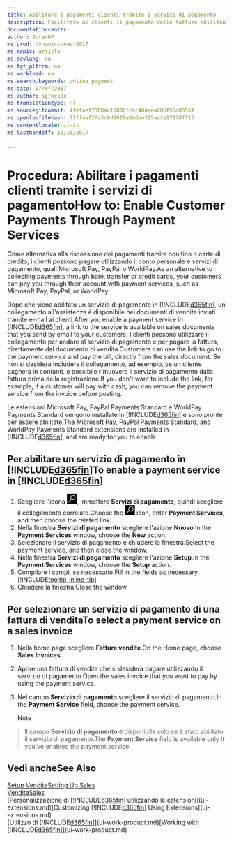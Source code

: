 ```yaml
---
title: Abilitare i pagamenti clienti tramite i servizi di pagamento
description: Facilitare ai clienti il pagamento delle fatture abilitando i servizi di pagamento.
documentationcenter: 
author: SorenGP
ms.prod: dynamics-nav-2017
ms.topic: article
ms.devlang: na
ms.tgt_pltfrm: na
ms.workload: na
ms.search.keywords: online payment
ms.date: 07/07/2017
ms.author: sgroespe
ms.translationtype: HT
ms.sourcegitcommit: 4fefaef7380ac10836fcac404eea006f55d8556f
ms.openlocfilehash: 71ff4af2fa3c0d1020a24de4325aafe17978f715
ms.contentlocale: it-it
ms.lasthandoff: 10/16/2017

---
```

# <a name="how-to-enable-customer-payments-through-payment-services"></a><span data-ttu-id="04d07-103">Procedura: Abilitare i pagamenti clienti tramite i servizi di pagamento</span><span class="sxs-lookup"><span data-stu-id="04d07-103">How to: Enable Customer Payments Through Payment Services</span></span>
<span data-ttu-id="04d07-104">Come alternativa alla riscossione dei pagamenti tramite bonifico o carte di credito, i clienti possono pagare utilizzando il conto personale e servizi di pagamento, quali Microsoft Pay, PayPal o WorldPay.</span><span class="sxs-lookup"><span data-stu-id="04d07-104">As an alternative to collecting payments through bank transfer or credit cards, your customers can pay you through their account with payment services, such as Microsoft Pay, PayPal, or WorldPay.</span></span>  

<span data-ttu-id="04d07-105">Dopo che viene abilitato un servizio di pagamento in [!INCLUDE[d365fin](includes/d365fin_md.md)], un collegamento all'assistenza è disponibile nei documenti di vendita inviati tramite e-mail ai clienti.</span><span class="sxs-lookup"><span data-stu-id="04d07-105">After you enable a payment service in [!INCLUDE[d365fin](includes/d365fin_md.md)], a link to the service is available on sales documents that you send by email to your customers.</span></span> <span data-ttu-id="04d07-106">I clienti possono utilizzare il collegamento per andare al servizio di pagamento e per pagare la fattura, direttamente dal documento di vendita.</span><span class="sxs-lookup"><span data-stu-id="04d07-106">Customers can use the link to go to the payment service and pay the bill, directly from the sales document.</span></span> <span data-ttu-id="04d07-107">Se non si desidera includere il collegamento, ad esempio, se un cliente pagherà in contanti, è possibile rimuovere il servizio di pagamento dalla fattura prima della registrazione.</span><span class="sxs-lookup"><span data-stu-id="04d07-107">If you don't want to include the link, for example, if a customer will pay with cash, you can remove the payment service from the invoice before posting.</span></span>  

<span data-ttu-id="04d07-108">Le estensioni Microsoft Pay, PayPal Payments Standard e WorldPay Payments Standard vengono installate in [!INCLUDE[d365fin](includes/d365fin_md.md)] e sono pronte per essere abilitate.</span><span class="sxs-lookup"><span data-stu-id="04d07-108">The Microsoft Pay, PayPal Payments Standard, and WorldPay Payments Standard extensions are installed in [!INCLUDE[d365fin](includes/d365fin_md.md)], and are ready for you to enable.</span></span>  

## <a name="to-enable-a-payment-service-in-included365finincludesd365finmdmd"></a><span data-ttu-id="04d07-109">Per abilitare un servizio di pagamento in [!INCLUDE[d365fin](includes/d365fin_md.md)]</span><span class="sxs-lookup"><span data-stu-id="04d07-109">To enable a payment service in [!INCLUDE[d365fin](includes/d365fin_md.md)]</span></span>
1. <span data-ttu-id="04d07-110">Scegliere l'icona ![Cerca pagina o report](media/ui-search/search_small.png "icona Cerca pagina o report"), immettere **Servizi di pagamento**, quindi scegliere il collegamento correlato.</span><span class="sxs-lookup"><span data-stu-id="04d07-110">Choose the ![Search for Page or Report](media/ui-search/search_small.png "Search for Page or Report icon") icon, enter **Payment Services**, and then choose the related link.</span></span>  
2. <span data-ttu-id="04d07-111">Nella finestra **Servizi di pagamento** scegliere l'azione **Nuovo**.</span><span class="sxs-lookup"><span data-stu-id="04d07-111">In the **Payment Services** window, choose the **New** action.</span></span>  
3. <span data-ttu-id="04d07-112">Selezionare il servizio di pagamento e chiudere la finestra.</span><span class="sxs-lookup"><span data-stu-id="04d07-112">Select the payment service, and then close the window.</span></span>  
4. <span data-ttu-id="04d07-113">Nella finestra **Servizi di pagamento** scegliere l'azione **Setup**.</span><span class="sxs-lookup"><span data-stu-id="04d07-113">In the **Payment Services** window, choose the **Setup** action.</span></span>  
5. <span data-ttu-id="04d07-114">Compilare i campi, se necessario.</span><span class="sxs-lookup"><span data-stu-id="04d07-114">Fill in the fields as necessary.</span></span> [!INCLUDE[tooltip-inline-tip](includes/tooltip-inline-tip_md.md)]  
6. <span data-ttu-id="04d07-115">Chiudere la finestra.</span><span class="sxs-lookup"><span data-stu-id="04d07-115">Close the window.</span></span>  

## <a name="to-select-a-payment-service-on-a-sales-invoice"></a><span data-ttu-id="04d07-116">Per selezionare un servizio di pagamento di una fattura di vendita</span><span class="sxs-lookup"><span data-stu-id="04d07-116">To select a payment service on a sales invoice</span></span>
1. <span data-ttu-id="04d07-117">Nella home page scegliere **Fatture vendite**.</span><span class="sxs-lookup"><span data-stu-id="04d07-117">On the Home page, choose **Sales Invoices**.</span></span>  
2. <span data-ttu-id="04d07-118">Aprire una fattura di vendita che si desidera pagare utilizzando il servizio di pagamento.</span><span class="sxs-lookup"><span data-stu-id="04d07-118">Open the sales invoice that you want to pay by using the payment service.</span></span>  
3. <span data-ttu-id="04d07-119">Nel campo **Servizio di pagamento** scegliere il servizio di pagamento.</span><span class="sxs-lookup"><span data-stu-id="04d07-119">In the **Payment Service** field, choose the payment service.</span></span>  

    > [!NOTE]  
>   <span data-ttu-id="04d07-120">Il campo **Servizio di pagamento** è disponibile solo se è stato abilitato il servizio di pagamento.</span><span class="sxs-lookup"><span data-stu-id="04d07-120">The **Payment Service** field is available only if you've enabled the payment service.</span></span>  

## <a name="see-also"></a><span data-ttu-id="04d07-121">Vedi anche</span><span class="sxs-lookup"><span data-stu-id="04d07-121">See Also</span></span>  
[<span data-ttu-id="04d07-122">Setup Vendite</span><span class="sxs-lookup"><span data-stu-id="04d07-122">Setting Up Sales</span></span>](sales-setup-sales.md)  
[<span data-ttu-id="04d07-123">Vendite</span><span class="sxs-lookup"><span data-stu-id="04d07-123">Sales</span></span>](sales-manage-sales.md)  
<span data-ttu-id="04d07-124">[Personalizzazione di [!INCLUDE[d365fin](includes/d365fin_md.md)] utilizzando le estensioni](ui-extensions.md)</span><span class="sxs-lookup"><span data-stu-id="04d07-124">[Customizing [!INCLUDE[d365fin](includes/d365fin_md.md)] Using Extensions](ui-extensions.md)</span></span>  
<span data-ttu-id="04d07-125">[Utilizzo di [!INCLUDE[d365fin](includes/d365fin_md.md)]](ui-work-product.md)</span><span class="sxs-lookup"><span data-stu-id="04d07-125">[Working with [!INCLUDE[d365fin](includes/d365fin_md.md)]](ui-work-product.md)</span></span>  

